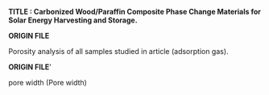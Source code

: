 **TITLE : Carbonized Wood/Paraffin Composite Phase Change Materials for Solar Energy Harvesting and Storage.**


**ORIGIN FILE**

Porosity analysis of all samples studied in article (adsorption gas).

**ORIGIN FILE**'

pore width (Pore width)


